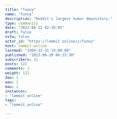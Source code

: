 ```yaml
---
title: "funny" 
name: "funny"
description: "Reddit's largest humor depository."
type: community
date: "2023-06-22 02:20:05"
draft: false
nsfw: false
actor_id: "https://lemmit.online/c/funny"
host: lemmit.online
lastmod: "1969-12-31 19:00:00"
published: "2023-06-20 06:22:30"
subscribers: 11
posts: 122
comments: 1
weight: 122
dau: 1
wau: 1
mau: 1
instances:
- "lemmit_online"
tags: 
- "lemmit_online"

---
```

